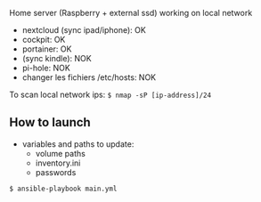 Home server (Raspberry + external ssd) working on local network

- nextcloud (sync ipad/iphone): OK
- cockpit: OK
- portainer: OK
- (sync kindle): NOK
- pi-hole: NOK
- changer les fichiers /etc/hosts: NOK

To scan local network ips: `$ nmap -sP [ip-address]/24`

## How to launch

- variables and paths to update: 
  - volume paths
  - inventory.ini
  - passwords

`$ ansible-playbook main.yml`
